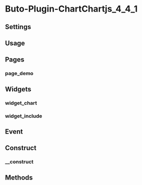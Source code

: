 # Buto-Plugin-ChartChartjs_4_4_1



<a name="key_0"></a>

## Settings



<a name="key_1"></a>

## Usage



<a name="key_2"></a>

## Pages



<a name="key_2_0"></a>

### page_demo



<a name="key_3"></a>

## Widgets



<a name="key_3_0"></a>

### widget_chart



<a name="key_3_1"></a>

### widget_include



<a name="key_4"></a>

## Event



<a name="key_5"></a>

## Construct



<a name="key_5_0"></a>

### __construct



<a name="key_6"></a>

## Methods



